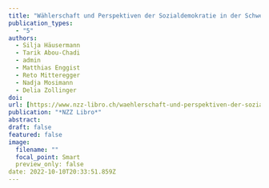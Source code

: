 ```yaml
---
title: "Wählerschaft und Perspektiven der Sozialdemokratie in der Schweiz"
publication_types:
  - "5"
authors:
  - Silja Häusermann
  - Tarik Abou-Chadi
  - admin
  - Matthias Enggist
  - Reto Mitteregger
  - Nadja Mosimann
  - Delia Zollinger
doi: 
url: [https://www.nzz-libro.ch/waehlerschaft-und-perspektiven-der-sozialdemokratie-in-der-schweiz-978-3-907291-79-5#events](https://www.nzz-libro.ch/Waehlerschaft-und-Perspektiven-der-Sozialdemokratie-in-der-Schweiz-978-3-907291-79-5?c=511)
publication: "*NZZ Libro*"
abstract: 
draft: false
featured: false
image:
  filename: ""
  focal_point: Smart
  preview_only: false
date: 2022-10-10T20:33:51.859Z
---
```

